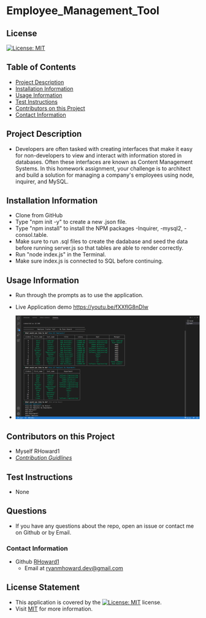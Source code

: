 

# Employee_Management_Tool

## License
[![License: MIT](https://img.shields.io/badge/License-MIT-yellow.svg)](https://opensource.org/licenses/MIT)

## Table of Contents
- [Project Description](#project-description)  
- [Installation Information](#installation-information)  
- [Usage Information](#usage-information)  
- [Test Instructions](#test-instructions)  
- [Contributors on this Project](#contributors-on-this-project)  
- [Contact Information](#contact-information)  
  
## Project Description
- Developers are often tasked with creating interfaces that make it easy for non-developers to view and interact with information stored in databases. Often these interfaces are known as Content Management Systems. In this homework assignment, your challenge is to architect and build a solution for managing a company's employees using node, inquirer, and MySQL.
  
## Installation Information
- Clone from GitHub
- Type "npm init -y" to create a new .json file.
- Type "npm install" to install the NPM packages -Inquirer, -mysql2, -consol.table.
- Make sure to run .sql files to create the dadabase and seed the data before running server.js so that tables are able to render correctly.
- Run "node index.js" in the Terminal.
- Make sure index.js is connected to SQL before continuing.
  
## Usage Information

- Run through the prompts as to use the application.

- Live Application demo https://youtu.be/fXXflG8nDIw
- ![](./assets/employee.png)

## Contributors on this Project
- Myself RHoward1
- *[Contribution Guidlines](https://github.com/github/docs/blob/main/CONTRIBUTING.md)*
  
## Test Instructions
- None

## Questions

- If you have any questions about the repo, open an issue or contact me on Github or by Email.
### Contact Information
- Github [RHoward1](https://github.com/RHoward1)
  - Email at ryanmhoward.dev@gmail.com


## License Statement
- This application is covered by the [![License: MIT](https://img.shields.io/badge/License-MIT-yellow.svg)](https://opensource.org/licenses/MIT) license.
- Visit [MIT](https://opensource.org/licenses/MIT) for more information.
